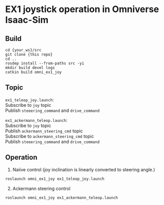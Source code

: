 # EX1 joystick operation in Omniverse Isaac-Sim

## Build
```
cd {your_ws}/src
git clone {this repo}
cd ..
rosdep install --from-paths src -yi
mkdir build devel logs
catkin build omni_ex1_joy
```
## Topic
`ex1_teleop_joy.launch`: \
Subscribe to `joy` topic \
Publish `steeering_command` and `drive_command`

`ex1_ackermann_teleop.launch`: \
Subscribe to `joy` topic \
Publish `ackermann_steering_cmd` topic \
Subscribe to `ackermann_steering_cmd` topic \
Publish `steeering_command` and `drive_command`

## Operation

1. Naiive control (joy inclination is linearly converted to steering angle.)
```bash
roslaunch omni_ex1_joy ex1_teleop_joy.launch
```

2. Ackermann steering control
```bash
roslaunch omni_ex1_joy ex1_ackermann_teleop.launch
```